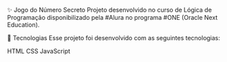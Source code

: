 ✨ Jogo do Número Secreto
Projeto desenvolvido no curso de Lógica de Programação disponibilizado pela #Alura no programa #ONE (Oracle Next Education).

🚀 Tecnologias
Esse projeto foi desenvolvido com as seguintes tecnologias:

HTML 
CSS 
JavaScript
